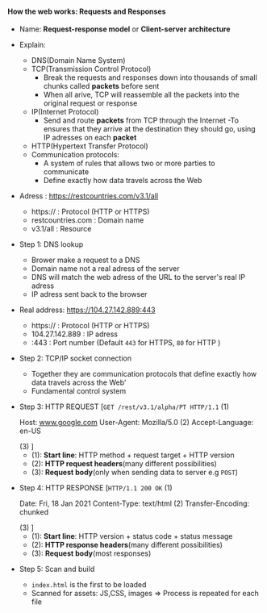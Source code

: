 #### How the web works: Requests and Responses

- Name: **Request-response model** or **Client-server architecture**

- Explain:

  - DNS(Domain Name System)
  - TCP(Transmission Control Protocol)
    - Break the requests and responses down into thousands of small chunks called **packets** before sent
    - When all arive, TCP will reassemble all the packets into the original request or response
  - IP(Internet Protocol)
    - Send and route **packets** from TCP through the Internet
      -To ensures that they arrive at the destination they should go, using IP adresses on each **packet**
  - HTTP(Hypertext Transfer Protocol)
  - Communication protocols:
    - A system of rules that allows two or more parties to communicate
    - Define exactly how data travels across the Web

- Adress : https://restcountries.com/v3.1/all
  - https:// : Protocol (HTTP or HTTPS)
  - restcountries.com : Domain name
  - v3.1/all : Resource
- Step 1: DNS lookup

  - Brower make a request to a DNS
  - Domain name not a real adress of the server
  - DNS will match the web adress of the URL to the server's real IP adress
  - IP adress sent back to the browser

- Real address: https://104.27.142.889:443

  - https:// : Protocol (HTTP or HTTPS)
  - 104.27.142.889 : IP adress
  - :443 : Port number (Default `443` for HTTPS, `80` for HTTP )

- Step 2: TCP/IP socket connection

  - Together they are communication protocols that define exactly how data travels across the Web'
  - Fundamental control system

- Step 3: HTTP REQUEST
  [`GET /rest/v3.1/alpha/PT HTTP/1.1` (1)

  Host: www.google.com
  User-Agent: Mozilla/5.0 (2)
  Accept-Language: en-US

    <BODY> (3)
    ]

  - (1): **Start line**: HTTP method + request target + HTTP version
  - (2): **HTTP request headers**(many different possibilities)
  - (3): **Request body**(only when sending data to server e.g `POST`)

- Step 4: HTTP RESPONSE
  [`HTTP/1.1 200 OK` (1)

  Date: Fri, 18 Jan 2021
  Content-Type: text/html (2)
  Transfer-Encoding: chunked

  <BODY>  (3)
  ]

  - (1): **Start line**: HTTP version + status code + status message
  - (2): **HTTP response headers**(many different possibilities)
  - (3): **Request body**(most responses)

- Step 5: Scan and build
  - `index.html` is the first to be loaded
  - Scanned for assets: JS,CSS, images
    => Process is repeated for each file
